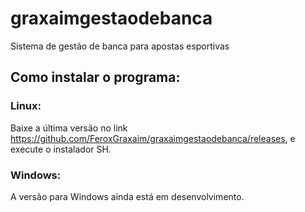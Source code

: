 # graxaimgestaodebanca
Sistema de gestão de banca para apostas esportivas

## Como instalar o programa:

### Linux: 

Baixe a última versão no link https://github.com/FeroxGraxaim/graxaimgestaodebanca/releases, e execute o instalador SH. 

### Windows: 

A versão para Windows ainda está em desenvolvimento.
